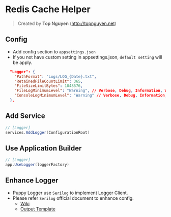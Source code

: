 ﻿# Redis Cache Helper
> Created by **Top Nguyen** (http://topnguyen.net)

## Config
- Add config section to `appsettings.json`
- If you not have custom setting in appsettings.json, `default setting` will be apply.

```json
  "Logger": {
    "PathFormat": "Logs/LOG_{Date}.txt",
    "RetainedFileCountLimit": 365,
    "FileSizeLimitBytes": 1048576,
    "FileLogMinimumLevel": "Warning", // Verbose, Debug, Information, Warning, Error, Fatal.
    "ConsoleLogMinimumLevel": "Warning" // Verbose, Debug, Information, Warning, Error, Fatal.
  },
```

## Add Service
```csharp
// [Logger]
services.AddLogger(ConfigurationRoot)
```

## Use Application Builder
```csharp
// [Logger]
app.UseLogger(loggerFactory)
```

## Enhance Logger
- Puppy Logger use `Serilog` to implement Logger Client.
- Please refer `Serilog` official document to enhance config.
  + [Wiki](https://github.com/serilog/serilog/wiki)
  + [Output Template](https://github.com/serilog/serilog/wiki/Formatting-Output)